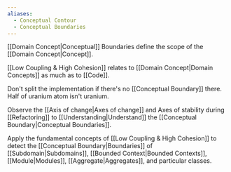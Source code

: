```yaml
---
aliases:
  - Conceptual Contour
  - Conceptual Boundaries
---
```

[[Domain Concept|Conceptual]] Boundaries define the scope of the [[Domain Concept|Concept]].

[[Low Coupling & High Cohesion]] relates to [[Domain Concept|Domain Concepts]] as much as to [[Code]].

Don't split the implementation if there's no [[Conceptual Boundary]] there. Half of uranium atom isn't uranium.

Observe the [[Axis of change|Axes of change]] and Axes of stability during [[Refactoring]] to [[Understanding|Understand]] the [[Conceptual Boundary|Conceptual Boundaries]].

Apply the fundamental concepts of [[Low Coupling & High Cohesion]] to detect the [[Conceptual Boundary|Boundaries]] of [[Subdomain|Subdomains]], [[Bounded Context|Bounded Contexts]], [[Module|Modules]], [[Aggregate|Aggregates]], and particular classes.
